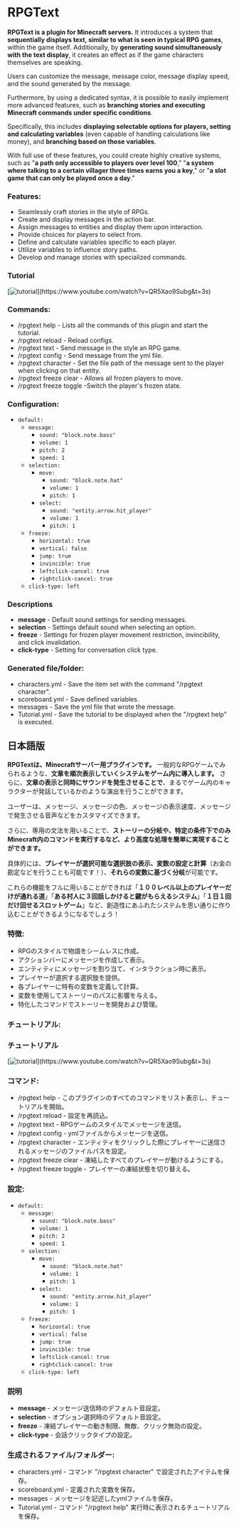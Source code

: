# RPGText

**RPGText is a plugin for Minecraft servers.** It introduces a system that **sequentially displays text, similar to what is seen in typical RPG games**, within the game itself. Additionally, by **generating sound simultaneously with the text display**, it creates an effect as if the game characters themselves are speaking.

Users can customize the message, message color, message display speed, and the sound generated by the message.

Furthermore, by using a dedicated syntax, it is possible to easily implement more advanced features, such as **branching stories and executing Minecraft commands under specific conditions**.

Specifically, this includes **displaying selectable options for players, setting and calculating variables** (even capable of handling calculations like money), and **branching based on those variables**.

With full use of these features, you could create highly creative systems, such as "**a path only accessible to players over level 100**," "**a system where talking to a certain villager three times earns you a key**," or "**a slot game that can only be played once a day**."


### Features:
- Seamlessly craft stories in the style of RPGs.
- Create and display messages in the action bar.
- Assign messages to entities and display them upon interaction.
- Provide choices for players to select from.
- Define and calculate variables specific to each player.
- Utilize variables to influence story paths.
- Develop and manage stories with specialized commands.

### Tutorial

[![tutorial]("https://github.com/seisyun9665/RPGText/assets/58073880/0c676eb8-e9cb-42f1-a9b3-22185c73e133")](https://www.youtube.com/watch?v=QR5Xao9Subg&t=3s)

### Commands:

- /rpgtext help - Lists all the commands of this plugin and start the tutorial.
- /rpgtext reload - Reload configs.
- /rpgtext text <player> <text> - Send message in the style an RPG game.
- /rpgtext config <player> <path> - Send message from the yml file.
- /rpgtext character <name> <path> - Set the file path of the message sent to the player when clicking on that entity.
- /rpgtext freeze clear - Allows all frozen players to move.
- /rpgtext freeze toggle <player> -Switch the player's frozen state.
 

### Configuration:

- `default:`
  - `message:`
    - `sound: "block.note.bass"`
    - `volume: 1`
    - `pitch: 2`
    - `speed: 1`
  - `selection:`
    - `move:`
      - `sound: "block.note.hat"`
      - `volume: 1`
      - `pitch: 1`
    - `select:`
      - `sound: "entity.arrow.hit_player"`
      - `volume: 1`
      - `pitch: 1`
  - `freeze:`
    - `horizontal: true`
    - `vertical: false`
    - `jump: true`
    - `invincible: true`
    - `leftclick-cancel: true`
    - `rightclick-cancel: true`
  - `click-type: left`

### Descriptions
- **message** - Default sound settings for sending messages.
- **selection** - Settings default sound when selecting an option.
- **freeze** - Settings for frozen player movement restriction, invincibility, and click invalidation.
- **click-type** - Setting for conversation click type.
 

### Generated file/folder:

- characters.yml - Save the item set with the command "/rpgtext character".
- scoreboard.yml - Save defined variables.
- messages - Save the yml file that wrote the message.
- Tutorial.yml - Save the tutorial to be displayed when the "/rpgtext help" is executed.
 

## 日本語版

**RPGTextは、Minecraftサーバー用プラグインです。** 一般的なRPGゲームでみられるような、**文章を順次表示していくシステムをゲーム内に導入します。** さらに、**文章の表示と同時にサウンドを発生させることで**、まるでゲーム内のキャラクターが発話しているかのような演出を行うことができます。

ユーザーは、メッセージ、メッセージの色、メッセージの表示速度、メッセージで発生させる音声などをカスタマイズできます。

さらに、専用の文法を用いることで、**ストーリーの分岐や、特定の条件下でのみMinecraft内のコマンドを実行するなど、より高度な処理を簡単に実現することができます。**

具体的には、**プレイヤーが選択可能な選択肢の表示、変数の設定と計算**（お金の勘定などを行うことも可能です！）、**それらの変数に基づく分岐**が可能です。

これらの機能をフルに用いることができれば「**１００レベル以上のプレイヤーだけが通れる道**」「**ある村人に３回話しかけると鍵がもらえるシステム**」「**１日１回だけ回せるスロットゲーム**」など、創造性にあふれたシステムを思い通りに作り込むことができるようになるでしょう！

### 特徴:
- RPGのスタイルで物語をシームレスに作成。
- アクションバーにメッセージを作成して表示。
- エンティティにメッセージを割り当て、インタラクション時に表示。
- プレイヤーが選択する選択肢を提供。
- 各プレイヤーに特有の変数を定義して計算。
- 変数を使用してストーリーのパスに影響を与える。
- 特化したコマンドでストーリーを開発および管理。

### チュートリアル:

### チュートリアル

[![tutorial]("https://github.com/seisyun9665/RPGText/assets/58073880/0c676eb8-e9cb-42f1-a9b3-22185c73e133")](https://www.youtube.com/watch?v=QR5Xao9Subg&t=3s)

### コマンド:

- /rpgtext help - このプラグインのすべてのコマンドをリスト表示し、チュートリアルを開始。
- /rpgtext reload - 設定を再読込。
- /rpgtext text <player> <text> - RPGゲームのスタイルでメッセージを送信。
- /rpgtext config <player> <path> - ymlファイルからメッセージを送信。
- /rpgtext character <name> <path> - エンティティをクリックした際にプレイヤーに送信されるメッセージのファイルパスを設定。
- /rpgtext freeze clear - 凍結したすべてのプレイヤーが動けるようにする。
- /rpgtext freeze toggle <player> - プレイヤーの凍結状態を切り替える。

### 設定:

- `default:`
  - `message:`
    - `sound: "block.note.bass"`
    - `volume: 1`
    - `pitch: 2`
    - `speed: 1`
  - `selection:`
    - `move:`
      - `sound: "block.note.hat"`
      - `volume: 1`
      - `pitch: 1`
    - `select:`
      - `sound: "entity.arrow.hit_player"`
      - `volume: 1`
      - `pitch: 1`
  - `freeze:`
    - `horizontal: true`
    - `vertical: false`
    - `jump: true`
    - `invincible: true`
    - `leftclick-cancel: true`
    - `rightclick-cancel: true`
  - `click-type: left`

### 説明
- **message** - メッセージ送信時のデフォルト音設定。
- **selection** - オプション選択時のデフォルト音設定。
- **freeze** - 凍結プレイヤーの動き制限、無敵、クリック無効の設定。
- **click-type** - 会話クリックタイプの設定。

### 生成されるファイル/フォルダー:

- characters.yml - コマンド "/rpgtext character" で設定されたアイテムを保存。
- scoreboard.yml - 定義された変数を保存。
- messages - メッセージを記述したymlファイルを保存。
- Tutorial.yml - コマンド "/rpgtext help" 実行時に表示されるチュートリアルを保存。
